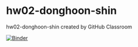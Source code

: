 # hw02-donghoon-shin
hw02-donghoon-shin created by GitHub Classroom

[![Binder](https://mybinder.org/badge_logo.svg)]([https://mybinder.org/v2/gh/<username>/<repository>/HEAD?urlpath=lab/tree/LOSC_Event_tutorial.ipynb](https://mybinder.org/v2/gh/UCB-stat-159-s23/hw02-donghoon-shin/HEAD?labpath=LOSC_Event_tutorial.ipynb)) 
